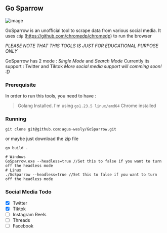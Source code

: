 ## Go Sparrow
![image](https://github.com/user-attachments/assets/87b59785-3357-42f9-be37-72852f20e3f3)

GoSparrow is an unofficial tool to scrape data from various social media. 
It uses `cdp` (https://github.com/chromedp/chromedp) to run the browser

*PLEASE NOTE THAT THIS TOOLS IS JUST FOR EDUCATIONAL PURPOSE ONLY*

GoSparrow has 2 mode : *Single Mode* and *Search Mode*
Currently its support : Twitter and Tiktok
*More social media support will comming soon! :D*

### Prerequisite
In order to run this tools, you need to have : 
> Golang Installed. I'm using `go1.23.5 linux/amd64`
> Chrome installed

### Running
```
git clone git@github.com:agus-wesly/GoSparrow.git
```
or maybe just download the zip file

```
go build .

# Windows
GoSparrow.exe --headless=true //Set this to false if you want to turn off the headless mode
# Linux
./GoSparrow --headless=true //Set this to false if you want to turn off the headless mode
```

### Social Media Todo
- [x] Twitter
- [x] Tiktok
- [ ] Instagram Reels
- [ ] Threads
- [ ] Facebook
